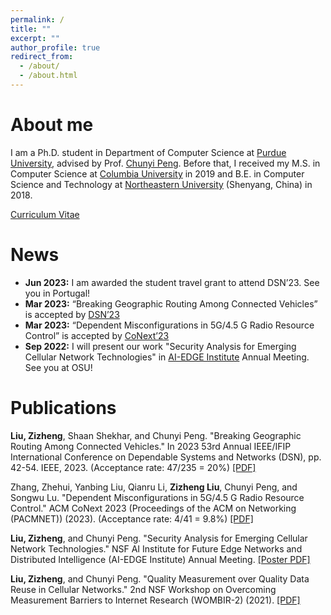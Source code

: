 ```yaml
---
permalink: /
title: ""
excerpt: ""
author_profile: true
redirect_from: 
  - /about/
  - /about.html
---
```


About me
=====
I am a Ph.D. student in Department of Computer Science at [Purdue University](https://www.cs.purdue.edu/), advised by Prof. [Chunyi Peng](https://www.cs.purdue.edu/homes/chunyi/). Before that, I received my M.S. in Computer Science at [Columbia University](https://www.cs.columbia.edu/) in 2019 and B.E. in Computer Science and Technology at [Northeastern University](http://www.cse.neu.edu.cn/) (Shenyang, China) in 2018.

[Curriculum Vitae](https://Cangjie103.github.io/files/paper1.pdf)

News
======
- **Jun 2023:** I am awarded the student travel grant to attend DSN’23. See you in Portugal!
- **Mar 2023:** “Breaking Geographic Routing Among Connected Vehicles” is accepted by [DSN’23](https://dsn2023.dei.uc.pt/)
- **Mar 2023:** “Dependent Misconfigurations in 5G/4.5 G Radio Resource Control” is accepted by [CoNext’23](https://conferences.sigcomm.org/co-next/2023/#!/home)
- **Sep 2022:** I will present our work "Security Analysis for Emerging Cellular Network Technologies" in [AI-EDGE Institute](https://aiedge.osu.edu/) Annual Meeting. See you at OSU!

Publications
======
**Liu, Zizheng**, Shaan Shekhar, and Chunyi Peng. "Breaking Geographic Routing Among Connected Vehicles." In 2023 53rd Annual IEEE/IFIP International Conference on Dependable Systems and Networks (DSN), pp. 42-54. IEEE, 2023. (Acceptance rate: 47/235 = 20%) [[PDF]](https://www.cs.purdue.edu/homes/chunyi/pubs/dsn23-liu.pdf)

Zhang, Zhehui, Yanbing Liu, Qianru Li, **Zizheng Liu**, Chunyi Peng, and Songwu Lu. "Dependent Misconfigurations in 5G/4.5 G Radio Resource Control." ACM CoNext 2023 (Proceedings of the ACM on Networking (PACMNET)) (2023). (Acceptance rate: 4/41 = 9.8%) [[PDF]](https://www.cs.purdue.edu/homes/chunyi/pubs/conext23-zhang.pdf)

**Liu, Zizheng**, and Chunyi Peng. "Security Analysis for Emerging Cellular Network Technologies." 
NSF AI Institute for Future Edge Networks and Distributed Intelligence (AI-EDGE Institute) Annual Meeting. [[Poster PDF]](https://Cangjie103.github.io/files/sec_emerge_poster.pdf)

**Liu, Zizheng**, and Chunyi Peng. "Quality Measurement over Quality Data Reuse in Cellular Networks." 2nd NSF Workshop on Overcoming Measurement Barriers to Internet Research (WOMBIR-2) (2021). [[PDF]](https://www.caida.org/workshops/wombir/2104/slides/wombir2-peng-paper.pdf)